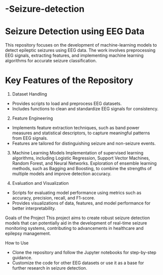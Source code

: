 # -Seizure-detection

# Seizure Detection using EEG Data

This repository focuses on the development of machine-learning models to detect epileptic seizures using EEG data. The work involves preprocessing EEG signals, extracting features, and implementing machine learning algorithms for accurate seizure classification.

# Key Features of the Repository

 1. Dataset Handling
   - Provides scripts to load and preprocess EEG datasets.
   - Includes functions to clean and standardize EEG signals for consistency.

 2. Feature Engineering
   - Implements feature extraction techniques, such as band power measures and statistical descriptors, to capture meaningful patterns from EEG signals.
   - Features are tailored for distinguishing seizure and non-seizure events.

3. Machine Learning Models
Implementation of supervised learning algorithms, including Logistic Regression, Support Vector Machines, Random Forest, and Neural Networks.
Exploration of ensemble learning methods, such as Bagging and Boosting, to combine the strengths of multiple models and improve detection accuracy.

 4. Evaluation and Visualization
   - Scripts for evaluating model performance using metrics such as accuracy, precision, recall, and F1-score.
   - Provides visualizations of data, features, and model performance for better interpretability.

 Goals of the Project
This project aims to create robust seizure detection models that can potentially aid in the development of real-time seizure monitoring systems, contributing to advancements in healthcare and epilepsy management.

 How to Use
- Clone the repository and follow the Jupyter notebooks for step-by-step guidance.
- Customize the code for other EEG datasets or use it as a base for further research in seizure detection.
